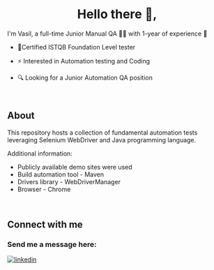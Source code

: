 # <div align="center">Hello there 👋, 

I'm Vasil, a full-time Junior Manual QA 👨‍💻 with 1-year of experience 🚀</div>  
  

- 🥇Certified ISTQB Foundation Level tester  
  

- ⚡ Interested in Automation testing and Coding  
  

- 🔍 Looking for a Junior Automation QA position  
  

<br/>  


## About  
This repository hosts a collection of fundamental automation tests leveraging Selenium WebDriver and Java programming language.

Additional information: 
* Publicly available demo sites were used
* Build automation tool - Maven
* Drivers library - WebDriverManager
* Browser - Chrome  
  

<br/>  


## Connect with me  


### Send me a message here:  
<a href="https://linkedin.com/in/https://www.linkedin.com/in/vasil-yanchevski/" target="_blank">
<img src=https://img.shields.io/badge/linkedin-%231E77B5.svg?&style=for-the-badge&logo=linkedin&logoColor=white alt=linkedin style="margin-bottom: 5px;" />
</a>  

<br />
